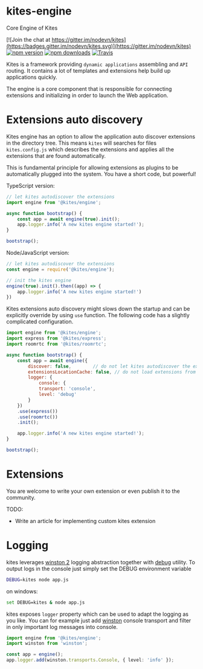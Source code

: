 # kites-engine

Core Engine of Kites

[![Join the chat at https://gitter.im/nodevn/kites](https://badges.gitter.im/nodevn/kites.svg)](https://gitter.im/nodevn/kites)
[![npm version](https://img.shields.io/npm/v/@kites/engine.svg?style=flat)](https://www.npmjs.com/package/@kites/engine)
[![npm downloads](https://img.shields.io/npm/dm/@kites/engine.svg)](https://www.npmjs.com/package/@kites/engine)
[![Travis](https://travis-ci.org/vunb/kites-engine.svg?branch=stable)](https://travis-ci.org/vunb/kites-engine)

Kites is a framework providing `dynamic applications` assembling and `API` routing. It contains a lot of templates and extensions help build up applications quickly.

The engine is a core component that is responsible for connecting extensions and initializing in order to launch the Web application.

Extensions auto discovery
=========================

Kites engine has an option to allow the application auto discover extensions in the directory tree. This means `kites` will searches for files `kites.config.js` which describes the extensions and applies all the extensions that are found automatically.

This is fundamental principle for allowing extensions as plugins to be automatically plugged into the system. You have a short code, but powerful!

TypeScript version:

```ts
// let kites autodiscover the extensions
import engine from '@kites/engine';

async function bootstrap() {
    const app = await engine(true).init();
    app.logger.info('A new kites engine started!');
}

bootstrap();
```

Node/JavaScript version:

```js
// let kites autodiscover the extensions
const engine = require('@kites/engine');

// init the kites engine
engine(true).init().then((app) => {
    app.logger.info('A new kites engine started!')
})
```

Kites extensions auto discovery might slows down the startup and can be explicitly override by using `use` function. The following code has a slightly complicated configuration.

```js
import engine from '@kites/engine';
import express from '@kites/express';
import roomrtc from '@kites/roomrtc';

async function bootstrap() {
    const app = await engine({
        discover: false,        // do not let kites autodiscover the extensions
        extensionsLocationCache: false, // do not load extensions from locations cache
        logger: {
            console: {
            transport: 'console',
            level: 'debug'
        }
    })
    .use(express())
    .use(roomrtc())
    .init();

    app.logger.info('A new kites engine started!');
}

bootstrap();
```

Extensions
==========

You are welcome to write your own extension or even publish it to the community.

TODO:

* Write an article for implementing custom kites extension

Logging
=======

kites leverages [winston 2](https://github.com/winstonjs/winston) logging abstraction together with [debug](https://github.com/visionmedia/debug) utility. To output logs in the console just simply set the DEBUG environment variable

```bash
DEBUG=kites node app.js
```

on windows:

```bash
set DEBUG=kites & node app.js
```

kites exposes `logger` property which can be used to adapt the logging as you like. You can for example just add [winston](https://github.com/winstonjs/winston) console transport and filter in only important log messages into console.

```ts
import engine from '@kites/engine';
import winston from 'winston';

const app = engine();
app.logger.add(winston.transports.Console, { level: 'info' });
```


